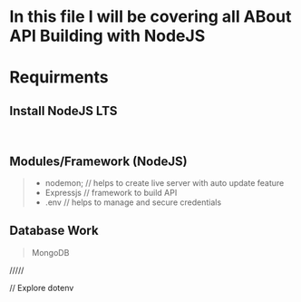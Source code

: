 # In this file I will be covering all ABout API Building with NodeJS


# Requirments

## Install NodeJS LTS

<br>


## Modules/Framework (NodeJS)
> - nodemon; // helps to create live server with auto update feature
> - Expressjs // framework to build API 
> - .env // helps to manage and secure credentials
> 


## Database Work

> MongoDB



/////

// Explore dotenv
